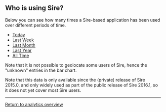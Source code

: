 
<script type="text/javascript" src="https://www.gstatic.com/charts/loader.js"></script>
<script type="text/javascript" src="https://www.google.com/jsapi"></script>

<script type="text/javascript">
google.charts.load("current", {"packages":["corechart", "geochart"]});
google.charts.setOnLoadCallback(drawUsageMaps);

function loadJSON(filename, callback)
{   
    var xobj = new XMLHttpRequest();
    xobj.overrideMimeType("application/json");
    xobj.open('GET', filename, true);
    xobj.onreadystatechange = function () {
          if (xobj.readyState == 4 && xobj.status == "200") {
            // Required use of an anonymous callback as .open will NOT return a value but simply returns undefined in asynchronous mode
            callback(xobj.responseText);
          }
    };
    xobj.send(null);  
}

function drawUsageMaps() 
{
    loadJSON("http://siremol.org/phonehome/usagestats_country.json", function(response)
    {
        json = JSON.parse(response);

        var options = {
          colorAxis: {minValue: 0, maxValue: 100, colors: ['#ffff55', '#5555ff']},
          backgroundColor: '#aaaaff',
          datalessRegionColor: '#eeeeee',
          defaultColor: '#f5f5f5',
          width: '800'
        };

        var baroptions = {
          width: '800',
          hAxis: {"logScale" : true}
        };

        var charts = [];

        for (var t in json)
        {
            var data = [ ["country", "usage"] ];

            for (var key in json[t])
            {
                if (json[t][key] > 0)
                {
                    data.push( [ key, json[t][key] ] );
                }
            }

            tabledata = google.visualization.arrayToDataTable(data);

            var chart = new google.visualization.GeoChart(document.getElementById("map_by_" + t));
            chart.draw(tabledata, options);
            charts.push(chart);

            var bar = new google.visualization.BarChart(document.getElementById("bar_by_" + t));
            bar.draw(tabledata, baroptions);
            charts.push(bar);
        }
    });
}

</script>

## Who is using Sire?

Below you can see how many times a Sire-based application has been used over different periods of time.

<div style="width=80%">
  <ul class="nav nav-tabs" role="tablist">
    <li role="presentation" class="active"><a href="#today" aria-controls="today" role="tab" data-toggle="tab">Today</a></li>
    <li role="presentation"><a href="#week" aria-controls="week" role="tab" data-toggle="tab">Last Week</a></li>
    <li role="presentation"><a href="#month" aria-controls="week" role="tab" data-toggle="tab">Last Month</a></li>
    <li role="presentation"><a href="#year" aria-controls="year" role="tab" data-toggle="tab">Last Year</a></li>
    <li role="presentation"><a href="#alltime" aria-controls="alltime" role="tab" data-toggle="tab">All Time</a></li>
  </ul>
  <!-- Tab panes -->
  <div class="tab-content">
    <div role="tabpanel" class="tab-pane active" id="today"><div id="map_by_day"></div><div id="bar_by_day"></div></div>
    <div role="tabpanel" class="tab-pane" id="week"><div id="map_by_week"></div><div id="bar_by_week"></div></div>
    <div role="tabpanel" class="tab-pane" id="month"><div id="map_by_month"></div><div id="bar_by_month"></div></div>
    <div role="tabpanel" class="tab-pane" id="year"><div id="map_by_year"></div><div id="bar_by_year"></div></div>
    <div role="tabpanel" class="tab-pane" id="alltime"><div id="map_by_all"></div><div id="bar_by_all"></div></div>
  </div>
</div>

Note that it is not possible to geolocate some users of Sire, hence the "unknown"
entries in the bar chart.

Note that this data is only available since the (private) release of Sire 2015.0, and only widely used as part of the public release of Sire 2016.1, so it does not yet cover most Sire users.

***

[Return to analytics overview](README.md)
